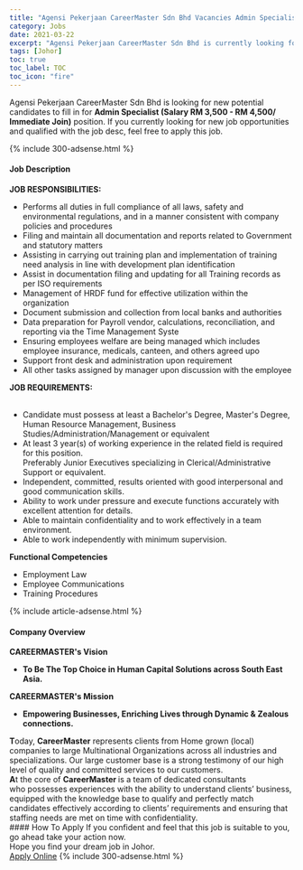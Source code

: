 ```yaml
---
title: "Agensi Pekerjaan CareerMaster Sdn Bhd Vacancies Admin Specialist (Salary RM 3,500 - RM 4,500/ Immediate Join)" 
category: Jobs 
date: 2021-03-22 
excerpt: "Agensi Pekerjaan CareerMaster Sdn Bhd is currently looking for suitable person to fill in the Admin Specialist (Salary RM 3,500 - RM 4,500/ Immediate Join) which based in Johor" 
tags: [Johor] 
toc: true 
toc_label: TOC 
toc_icon: "fire" 
--- 
```


<p>Agensi Pekerjaan CareerMaster Sdn Bhd is looking for new potential candidates to fill in for <b>Admin Specialist (Salary RM 3,500 - RM 4,500/ Immediate Join)</b> position. If you currently looking for new job opportunities and qualified with the job desc, feel free to apply this job.
</p>{% include 300-adsense.html %} 
<div><div><h4>Job Description</h4></div><div><div><span><div><div><div><strong>JOB RESPONSIBILITIES:</strong></div><ul><li>Performs all duties in full compliance of all laws, safety and environmental regulations, and in a manner consistent with company policies and procedures</li><li>Filing and maintain all documentation and reports related to Government and statutory matters</li><li>Assisting in carrying out training plan and implementation of training need analysis in line with development plan identification</li><li>Assist in documentation filing and updating for all Training records as per ISO requirements</li><li>Management of HRDF fund for effective utilization within the organization</li><li>Document submission and collection from local banks and authorities</li><li>Data preparation for Payroll vendor, calculations, reconciliation, and reporting via the Time Management Syste</li><li>Ensuring employees welfare are being managed which includes employee insurance, medicals, canteen, and others agreed upo</li><li>Support front desk and administration upon requirement</li><li>All other tasks assigned by manager upon discussion with the employee</li></ul><div><strong>JOB REQUIREMENTS:</strong><br>&#160;</div><ul><li>Candidate must possess at least a Bachelor's Degree, Master's Degree, Human Resource Management, Business Studies/Administration/Management or equivalent</li><li>At least 3 year(s) of working experience in the related field is required for this position.<br>Preferably Junior Executives specializing in Clerical/Administrative Support or equivalent.</li><li>Independent, committed, results oriented with good interpersonal and good communication skills.</li><li>Ability to work under pressure and execute functions accurately with excellent attention for details.</li><li>Able to maintain confidentiality and to work effectively in a team environment.</li><li>Able to work independently with minimum supervision.</li></ul><div><strong>Functional Competencies</strong></div><ul><li>Employment Law</li><li>Employee Communications</li><li>Training Procedures</li></ul></div></div></span></div></div></div> 
{% include article-adsense.html %} 
<div><div><h4>Company Overview</h4></div><div><div><span><div><div>
<div>
<strong>CAREERMASTER's&#160;</strong><strong>V</strong><strong>ision</strong></div>
<ul>
<li>
<strong>To Be The Top Choice in Human Capital Solutions across South East Asia.</strong></li>
</ul>
<div>
<strong>CAREERMASTER's Mission</strong></div>
<ul>
<li>
<strong>Empowering Businesses, Enriching Lives through Dynamic &amp; Zealous connections.</strong></li>
</ul>
<div>
<strong>T</strong>oday, <strong>CareerMaster</strong> represents clients from Home grown (local) companies to large Multinational Organizations across all industries&#160;and specializations. Our large customer base is a strong testimony of our high level of quality and committed services to our customers.</div>
<div>
<strong>A</strong>t the core of <strong>CareerMaster </strong>is a team of dedicated consultants who&#160;possesses experiences with the ability&#160;to understand clients&#8217; business, equipped with the knowledge base to qualify and perfectly match candidates effectively according to clients&#8217; requirements and ensuring that staffing needs are met on time with confidentiality.&#160;</div>
</div></div></span></div></div></div> 
#### How To Apply 
If you confident and feel that this job is suitable to you, go ahead take your action now. <br/> 
Hope you find your dream job in Johor. <br/> 
<a href="https://www.jobstreet.com.my/en/job/admin-specialist-salary-rm-3-500-rm-4-500-immediate-join-4511760?jobId=jobstreet-my-job-4511760&" class="btn btn--info" target="_blank" rel="nofollow noopenner">Apply Online</a> 
{% include 300-adsense.html %} 